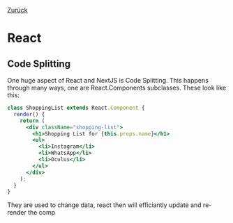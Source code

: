  [Zurück](Research.md)

# React

## Code Splitting

 One huge aspect of React and NextJS is Code Splitting. This happens through many ways, one are React.Components subclasses. These look like this:
``` jsx
class ShoppingList extends React.Component {
  render() {
    return (
      <div className="shopping-list">
        <h1>Shopping List for {this.props.name}</h1>
        <ul>
          <li>Instagram</li>
          <li>WhatsApp</li>
          <li>Oculus</li>
        </ul>
      </div>
    );
  }
}
```
They are used to change data, react then will efficiantly update and re-render the comp